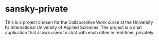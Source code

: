 # sansky-private
This is a project chosen for the Collaborative Work curse at the University IU International University of Applied Sciences. The project is a chat application that allows users to chat with each other in real-time, privately.